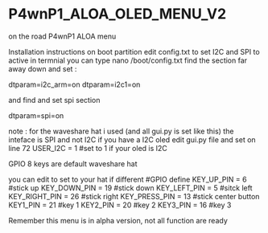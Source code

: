 # P4wnP1_ALOA_OLED_MENU_V2
on the road P4wnP1 ALOA menu 

Installation instructions 
on boot partition edit config.txt to set I2C and SPI to active
in termnial you can type 
nano /boot/config.txt
find the section far away down and set : 

dtparam=i2c_arm=on
dtparam=i2c1=on

and find and set spi section 

dtparam=spi=on

note : for the waveshare hat i used (and all gui.py is set like this) the inteface is SPI and not I2C
if you have a I2C oled edit gui.py file and set on line 72
USER_I2C = 1 #set to 1 if your oled is I2C

GPIO 8 keys are default waveshare hat

you can edit to set to your hat if different
#GPIO define
KEY_UP_PIN     = 6  #stick up
KEY_DOWN_PIN   = 19 #stick down
KEY_LEFT_PIN   = 5  #sitck left
KEY_RIGHT_PIN  = 26 #stick right
KEY_PRESS_PIN  = 13 #stick center button
KEY1_PIN       = 21 #key 1
KEY2_PIN       = 20 #key 2
KEY3_PIN       = 16 #key 3

Remember this menu is in alpha version, not all function are ready 
